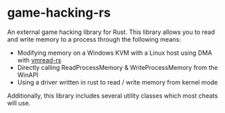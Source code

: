 # game-hacking-rs
An external game hacking library for Rust. This library allows you to read and write memory to a process through the following means:
* Modifying memory on a Windows KVM with a Linux host using DMA with [vmread-rs](https://github.com/h33p/vmread-rs)
* Directly calling ReadProcessMemory & WriteProcessMemory from the WinAPI
* Using a driver written in rust to read / write memory from kernel mode

Additionally, this library includes several utility classes which most cheats will use.
